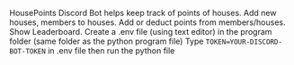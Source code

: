 HousePoints Discord Bot helps keep track of points of houses. Add new houses, members to houses. Add or deduct points from members/houses. Show Leaderboard. 
Create a .env file (using text editor) in the program folder (same folder as the python program file) 
Type ```TOKEN=YOUR-DISCORD-BOT-TOKEN``` in .env file then run the python file